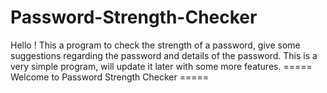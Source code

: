 # Password-Strength-Checker
Hello ! This a program to check the strength of a password, give some suggestions regarding the password and details of the password. This is a very simple program, will update it later with some more features.
  ===== Welcome to Password Strength Checker =====
